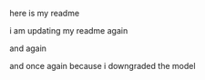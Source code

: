 here is my readme

i am updating my readme again

and again

and once again because i downgraded the model
